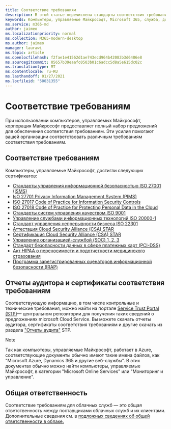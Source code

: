 ```yaml
---
title: Соответствие требованиям
description: В этой статье перечислены стандарты соответствия требованиям, соответствующие компьютеру, управляемому Майкрософт.
keywords: Компьютеры, управляемые Майкрософт, Microsoft 365, служба, документация
ms.service: m365-md
author: jaimeo
ms.localizationpriority: normal
ms.collection: M365-modern-desktop
ms.author: jaimeo
manager: laurawi
ms.topic: article
ms.openlocfilehash: f2fae1e41562d1ae743ecd964b42082b3d6486e8
ms.sourcegitcommit: 05657b39eaafc0503b01c6adcc5d8a5e615dc02c
ms.translationtype: MT
ms.contentlocale: ru-RU
ms.lasthandoff: 01/27/2021
ms.locfileid: "50031355"
---
```

# <a name="compliance"></a>Соответствие требованиям

При использовании компьютеров, управляемых Майкрософт, корпорация Майкрософт предоставляет полный набор предложений для обеспечения соответствия требованиям. Эти усилия помогают вашей организации соответствовать различным требованиям соответствия требованиям.

## <a name="compliance-coverage"></a>Соответствие требованиям

Компьютеры, управляемые Майкрософт, достигли следующих сертификатов:

- [Стандарты управления информационной безопасностью ISO 27001 (ISMS)](https://docs.microsoft.com/compliance/regulatory/offering-ISO-27001)
- [IsO 27701 Privacy Information Management System (PIMS)](https://docs.microsoft.com/compliance/regulatory/offering-iso-27701)
- [ISO 27017 Code of Practice for Information Security Controls](https://docs.microsoft.com/compliance/regulatory/offering-ISO-27017)
- [ISO 27018 Code of Practice for Protecting Personal Data in the Cloud](https://docs.microsoft.com/compliance/regulatory/offering-ISO-27018)
- [Стандарты систем управления качеством ISO 9001](https://docs.microsoft.com/compliance/regulatory/offering-ISO-9001)
- [Управление службами информационных технологий ISO 20000-1](https://docs.microsoft.com/compliance/regulatory/offering-ISO-20000-1-2011)
- [Стандарт управления непрерывности бизнеса ISO 22301](https://docs.microsoft.com/compliance/regulatory/offering-ISO-22301)
- [Аттестация Cloud Security Alliance (CSA) STAR ](https://docs.microsoft.com/compliance/regulatory/offering-CSA-STAR-Attestation)
- [Сертификация Cloud Security Alliance (CSA) STAR](https://docs.microsoft.com/compliance/regulatory/offering-CSA-Star-Certification)
- [Управление организацией-службой (SOC) 1, 2, 3](https://docs.microsoft.com/compliance/regulatory/offering-SOC)
- [Стандарт безопасности данных в сфере платежных карт (PCI-DSS)](https://docs.microsoft.com/compliance/regulatory/offering-PCI-DSS)
- [Акт HIPAA о переносимости и подотчетности медицинского страхования](https://docs.microsoft.com/compliance/regulatory/offering-hipaa-hitech)
- [Программа зарегистрированных оценаторов информационной безопасности (IRAP)](https://docs.microsoft.com/compliance/regulatory/offering-ccsl-irap-australia)


## <a name="auditor-reports-and-compliance-certificates"></a>Отчеты аудитора и сертификаты соответствия требованиям

Соответствующую информацию, в том числе контрольные и технические требования, можно найти на портале [Service Trust Portal (STP)](https://servicetrust.microsoft.com/)— центральном репозитории для получения таких сведений о предложениях microsoft Cloud Service. Вы можете скачать отчеты аудитора, сертификаты соответствия требованиям и другие скачать из раздела ["Отчеты аудита"](https://servicetrust.microsoft.com/ViewPage/MSComplianceGuide) STP.

> [!NOTE]
> Так как компьютеры, управляемые Майкрософт, работает в Azure, соответствующие документы обычно имеют такие имена файлов, как "Microsoft Azure, Dynamics 365 и другие веб-службы". В этих документах обычно можно найти компьютеры, управляемые Майкрософт, в категории "Microsoft Online Services" или "Мониторинг и управление".

## <a name="shared-responsibility"></a>Общая ответственность

Соответствие требованиям для облачных служб — это общая ответственность между поставщиками облачных служб и их клиентами. Дополнительные сведения см. в [подложных сведениях об общей ответственности в облаке.](https://docs.microsoft.com/azure/security/fundamentals/shared-responsibility)
